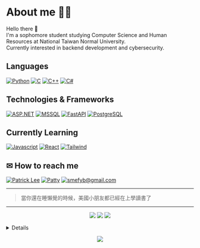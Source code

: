 <!--
**patty111/patty111** is a ✨ _special_ ✨ repository because its `README.md` (this file) appears on your GitHub profile.

Here are some ideas to get you started:

- 🔭 I’m currently working on ...
- 🌱 I’m currently learning ...
- 👯 I’m looking to collaborate on ...
- 🤔 I’m looking for help with ...
- 💬 Ask me about ...
- 📫 How to reach me: ...
- 😄 Pronouns: ...
- ⚡ Fun fact: ...
-->
# About me  🙈🙉
Hello there 👋  
I'm a sophomore student studying Computer Science and Human Resources at National Taiwan Normal University.  
Currently interested in backend development and cybersecurity.  
## Languages  
[![Python](https://img.shields.io/badge/Python-black?style=for-the-badge&logo=Python)]()
[![C](https://img.shields.io/badge/C-black?style=for-the-badge&logo=C)]()
[![C++](https://img.shields.io/badge/C++-black?style=for-the-badge&logo=cplusplus)]()
[![C#](https://img.shields.io/badge/C%23-black?style=for-the-badge&logo=csharp)]()  
## Technologies & Frameworks  
[![ASP.NET](https://img.shields.io/badge/.NET-black?style=for-the-badge&logo=.net)]()
[![MSSQL](https://img.shields.io/badge/mssql-black?style=for-the-badge&logo=microsoftsqlserver)]()
[![FastAPI](https://img.shields.io/badge/fastapi-black?style=for-the-badge&logo=fastapi)]()
[![PostgreSQL](https://img.shields.io/badge/Postgresql-black?style=for-the-badge&logo=postgresql)]()

## Currently Learning
[![Javascript](https://img.shields.io/badge/Javascript-black?style=for-the-badge&logo=javascript)]()
[![React](https://img.shields.io/badge/React-black?style=for-the-badge&logo=react)]()
[![Tailwind](https://img.shields.io/badge/Tailwind-black?style=for-the-badge&logo=tailwindcss)]()

## ✉ How to reach me  
[![Patrick Lee](https://img.shields.io/badge/Patrick%20Lee-black?style=fflat-square&logo=linkedin)](https://www.linkedin.com/in/patrick-lee-1852b6226)
[![Patty](https://img.shields.io/badge/Medium-black?style=fflat-square&logo=medium)](https://medium.com/@smefyb)
[![smefyb@gmail.com](https://img.shields.io/badge/smefyb@gmail.com-black?style=fflat-square&logo=gmail)](mailto:smefyb@gmail.com)

<!--
- LinkedIn: [`Patrick Lee`](https://www.linkedin.com/in/patrick-lee-1852b6226/)  
- Email: [`smefyb@gmail.com`](mailto:smefyb@gmail.com)
-->


---
>  當你還在睡懶覺的時候，美國小朋友都已經在上學讀書了
---  
  <p align="center">
    <a>
      <img src= "https://github-profile-summary-cards.vercel.app/api/cards/profile-details?username=patty111&theme=2077"/>
    </a>
    <a>
      <img src="http://github-profile-summary-cards.vercel.app/api/cards/repos-per-language?username=patty111&theme=2077">
    </a>
    <a>
      <img src="http://github-profile-summary-cards.vercel.app/api/cards/stats?username=patty111&theme=2077">
    </a>
  </p>

<details>
<p align="center">
  <img src="https://leetcard.jacoblin.cool/user9622O?theme=nord&font=Zen%20Maru%20Gothic&ext=heatmap" />
  <br><br>
</p>
  </details>


<p align="center">
  <img src="https://komarev.com/ghpvc/?username=patty111&style=plastic" />
</p>
